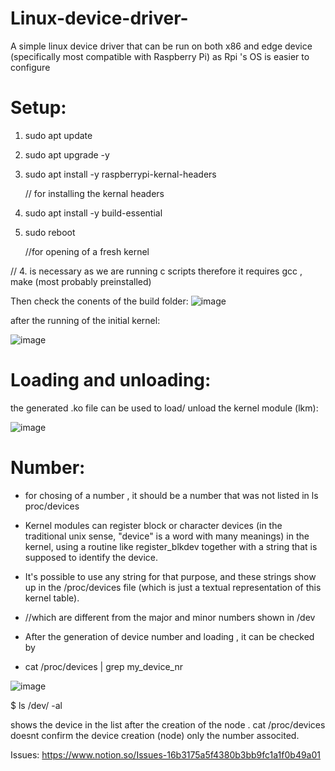 # Linux-device-driver-
A simple linux device driver that can be run on both x86 and edge device (specifically most compatible with Raspberry Pi) as Rpi 's OS is easier to configure

# Setup:
1. sudo apt update
2. sudo apt upgrade -y
3. sudo apt install -y raspberrypi-kernal-headers
   
   // for installing the kernal headers
4. sudo apt install -y build-essential 
5. sudo reboot
   
   //for opening of a fresh kernel
   
// 4. is necessary as we are running c scripts therefore it requires gcc , make (most probably preinstalled)

Then check the conents of the build folder:
![image](https://github.com/user-attachments/assets/a726110f-da0a-42f1-9d67-217bbc47ef80)

after the running of the initial kernel:

![image](https://github.com/user-attachments/assets/6db73b6e-b029-4fba-aab6-5267e8a2e0b3)

# Loading and unloading:

the generated .ko file can be used to load/ unload the kernel module (lkm):

![image](https://github.com/user-attachments/assets/26bedea7-f341-4760-a21f-93ebd3f04ee2)


# Number:
* for chosing of a number , it should be a number that was not listed in ls proc/devices
* Kernel modules can register block or character devices (in the traditional unix sense, "device" is a word with many meanings) in the kernel, using a routine like register_blkdev together with a string that is supposed to identify the device.
*  It's possible to use any string for that purpose, and these strings show up in the /proc/devices file (which is just a textual representation of this kernel table).
* //which are different from the major and minor numbers shown in /dev

* After the generation of device number and loading , it can be checked by
*  cat /proc/devices | grep my_device_nr

![image](https://github.com/user-attachments/assets/ff16d68d-17d4-41ed-840c-0529ad61a8ea)

$ ls /dev/ -al

shows the device in the list after the creation of the node . cat /proc/devices doesnt confirm the device creation (node) only the number associted.

Issues: https://www.notion.so/Issues-16b3175a5f4380b3bb9fc1a1f0b49a01
